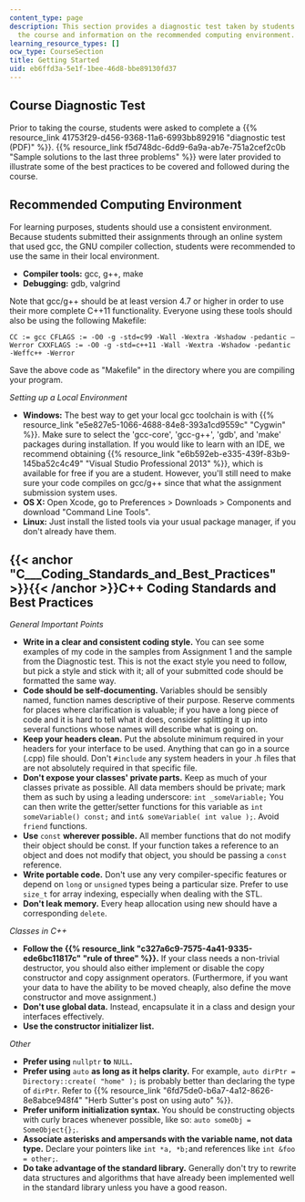 ```yaml
---
content_type: page
description: This section provides a diagnostic test taken by students prior to taking
  the course and information on the recommended computing environment.
learning_resource_types: []
ocw_type: CourseSection
title: Getting Started
uid: eb6ffd3a-5e1f-1bee-46d8-bbe89130fd37
---
```


Course Diagnostic Test
----------------------

Prior to taking the course, students were asked to complete a {{% resource_link 41753f29-d456-9368-11a6-6993bb892916 "diagnostic test (PDF)" %}}. {{% resource_link f5d748dc-6dd9-6a9a-ab7e-751a2cef2c0b "Sample solutions to the last three problems" %}} were later provided to illustrate some of the best practices to be covered and followed during the course.

Recommended Computing Environment
---------------------------------

For learning purposes, students should use a consistent environment. Because students submitted their assignments through an online system that used gcc, the GNU compiler collection, students were recommended to use the same in their local environment.

*   **Compiler tools:** gcc, g++, make
*   **Debugging:** gdb, valgrind

Note that gcc/g++ should be at least version 4.7 or higher in order to use their more complete C++11 functionality. Everyone using these tools should also be using the following Makefile:

 `CC := gcc
CFLAGS := -O0 -g -std=c99 -Wall -Wextra -Wshadow -pedantic –Werror
CXXFLAGS := -O0 -g -std=c++11 -Wall -Wextra -Wshadow -pedantic -Weffc++ -Werror ` 

Save the above code as "Makefile" in the directory where you are compiling your program.

_Setting up a Local Environment_

*   **Windows:** The best way to get your local gcc toolchain is with {{% resource_link "e5e827e5-1066-4688-84e8-393a1cd9559c" "Cygwin" %}}. Make sure to select the 'gcc-core', 'gcc-g++', 'gdb', and 'make' packages during installation. If you would like to learn with an IDE, we recommend obtaining {{% resource_link "e6b592eb-e335-439f-83b9-145ba52c4c49" "Visual Studio Professional 2013" %}}, which is available for free if you are a student. However, you'll still need to make sure your code compiles on gcc/g++ since that what the assignment submission system uses.
*   **OS X:** Open Xcode, go to Preferences > Downloads > Components and download "Command Line Tools".
*   **Linux:** Just install the listed tools via your usual package manager, if you don't already have them.

{{< anchor "C___Coding_Standards_and_Best_Practices" >}}{{< /anchor >}}C++ Coding Standards and Best Practices
--------------------------------------------------------------------------------------------------------------

_General Important Points_

*   **Write in a clear and consistent coding style.** You can see some examples of my code in the samples from Assignment 1 and the sample from the Diagnostic test. This is not the exact style you need to follow, but pick a style and stick with it; all of your submitted code should be formatted the same way.
*   **Code should be self-documenting.** Variables should be sensibly named, function names descriptive of their purpose. Reserve comments for places where clarification is valuable; if you have a long piece of code and it is hard to tell what it does, consider splitting it up into several functions whose names will describe what is going on.
*   **Keep your headers clean.** Put the absolute minimum required in your headers for your interface to be used. Anything that can go in a source (.cpp) file should. Don't `#include` any system headers in your .h files that are not absolutely required in that specific file.
*   **Don't expose your classes' private parts.** Keep as much of your classes private as possible. All data members should be private; mark them as such by using a leading underscore: `int _someVariable;` You can then write the getter/setter functions for this variable as `int someVariable() const;` and `int& someVariable( int value );`. Avoid `friend` functions.
*   **Use** `const` **wherever possible.** All member functions that do not modify their object should be const. If your function takes a reference to an object and does not modify that object, you should be passing a `const` reference.
*   **Write portable code.** Don't use any very compiler-specific features or depend on `long` or `unsigned` types being a particular size. Prefer to use `size_t` for array indexing, especially when dealing with the STL.
*   **Don't leak memory.** Every heap allocation using new should have a corresponding `delete`.

_Classes in C++_

*   **Follow the {{% resource_link "c327a6c9-7575-4a41-9335-ede6bc11817c" "rule of three" %}}.** If your class needs a non-trivial destructor, you should also either implement or disable the copy constructor and copy assignment operators. (Furthermore, if you want your data to have the ability to be moved cheaply, also define the move constructor and move assignment.)
*   **Don't use global data.** Instead, encapsulate it in a class and design your interfaces effectively.
*   **Use the constructor initializer list.**

_Other_

*   **Prefer using** `nullptr` **to** `NULL`**.**
*   **Prefer using** `auto` **as long as it helps clarity.** For example, `auto dirPtr = Directory::create( "home" );` is probably better than declaring the type of `dirPtr`. Refer to {{% resource_link "6fd75de0-b6a7-4a12-8626-8e8abce948f4" "Herb Sutter's post on using auto" %}}.
*   **Prefer uniform initialization syntax.** You should be constructing objects with curly braces whenever possible, like so: `auto someObj = SomeObject{};`.
*   **Associate asterisks and ampersands with the variable name, not data type.** Declare your pointers like `int *a, *b;`and references like `int &foo = other;`.
*   **Do take advantage of the standard library.** Generally don't try to rewrite data structures and algorithms that have already been implemented well in the standard library unless you have a good reason.
